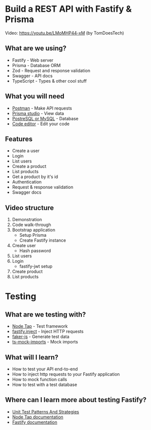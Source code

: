 # Build a REST API with Fastify & Prisma

Video: https://youtu.be/LMoMHP44-xM (by TomDoesTech)

## What are we using?

- Fastify - Web server
- Prisma - Database ORM
- Zod - Request and response validation
- Swagger - API docs
- TypeScript - Types & other cool stuff

## What you will need

- [Postman](https://www.postman.com/) - Make API requests
- [Prisma studio](https://www.prisma.io/studio) - View data
- [PostreSQL or MySQL](https://github.com/tomanagle/awesome-docker-compose) - Database
- [Code editor](https://code.visualstudio.com/) - Edit your code

## Features

- Create a user
- Login
- List users
- Create a product
- List products
- Get a product by it's id
- Authentication
- Request & response validation
- Swagger docs

## Video structure

1. Demonstration
2. Code walk-through
3. Bootstrap application
   - Setup Prisma
   - Create Fastify instance
4. Create user
   - Hash password
5. List users
6. Login
   - fastify-jwt setup
7. Create product
8. List products

# Testing

## What are we testing with?

- [Node Tap](https://node-tap.org/) - Test framework
- [fastify.inject](https://www.fastify.io/docs/latest/Guides/Testing/#benefits-of-using-fastifyinject) - Inject HTTP requests
- [faker-js](@faker-js/faker) - Generate test data
- [ts-mock-imports](https://www.npmjs.com/package/ts-mock-imports) - Mock imports

## What will I learn?

- How to test your API end-to-end
- How to inject http requests to your Fastify application
- How to mock function calls
- How to test with a test database

## Where can I learn more about testing Fastify?

- [Unit Test Patterns And Strategies](https://github.com/knockaway/unit-test-patterns-and-strategies)
- [Node Tap documentation](https://node-tap.org/docs/getting-started/)
- [Fastify documentation](https://www.fastify.io/docs/latest/Guides/Testing/)
